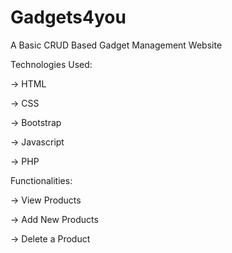 # Gadgets4you
A Basic CRUD Based Gadget Management Website

Technologies Used:

-> HTML

-> CSS

-> Bootstrap

-> Javascript

-> PHP

Functionalities:

-> View Products

-> Add New Products

-> Delete a Product

